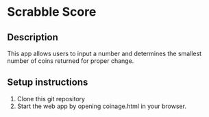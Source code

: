 # Scrabble Score

## Description

This app allows users to input a number and determines the smallest number of
coins returned for proper change.

## Setup instructions

1. Clone this git repository
1. Start the web app by opening coinage.html in your browser.
